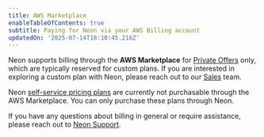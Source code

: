 ```yaml
---
title: AWS Marketplace
enableTableOfContents: true
subtitle: Paying for Neon via your AWS Billing account
updatedOn: '2025-07-14T18:10:45.216Z'
---
```


Neon supports billing through the **AWS Marketplace** for [Private Offers](https://aws.amazon.com/marketplace/partners/private-offers/) only, which are typically reserved for custom plans. If you are interested in exploring a custom plan with Neon, please reach out to our [Sales](/contact-sales) team.

Neon [self-service pricing plans](/pricing) are currently not purchasable through the AWS Marketplace. You can only purchase these plans through Neon.

If you have any questions about billing in general or require assistance, please reach out to [Neon Support](https://console.neon.tech/app/projects?modal=support).
